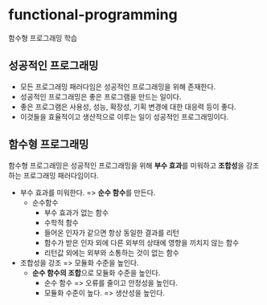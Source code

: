 # functional-programming
함수형 프로그래밍 학습


## 성공적인 프로그래밍
- 모든 프로그래밍 패러다임은 성공적인 프로그래밍을 위해 존재한다.
- 성공적인 프로그래밍은 좋은 프로그램을 만드는 일이다.
- 좋은 프로그램은 사용성, 성능, 확장성, 기획 변경에 대한 대응력 등이 좋다.
- 이것들을 효율적이고 생산적으로 이루는 일이 성공적인 프로그래밍이다.


## 함수형 프로그래밍
함수형 프로그래밍은 성공적인 프로그래밍을 위해 **부수 효과**를 미워하고 **조합성**을 강조하는 프로그래밍 패러다임이다.

- 부수 효과를 미워한다. => **순수 함수**를 만든다.
    - 순수함수
        - 부수 효과가 없는 함수
        - 수학적 함수
        - 들어온 인자가 같으면 항상 동일한 결과를 리턴
        - 함수가 받은 인자 외에 다른 외부의 상태에 영향을 끼치지 않는 함수
        - 리턴값 외에는 외부와 소통하는 것이 없는 함수
- 조합성을 강조 => 모듈화 수준을 높인다.
    - **순수 함수의 조합**으로 모듈화 수준을 높인다.
        - 순수 함수 => 오류를 줄이고 안정성을 높인다.
        - 모듈화 수준이 높다. => 생산성을 높인다. 